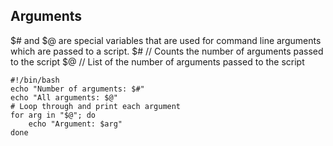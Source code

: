 
## Arguments

$# and $@ are special variables that are used for command line arguments which are passed to a script.
$#  // Counts the number of arguments passed to the script 
$@  // List of the number of arguments passed to the script 

```
#!/bin/bash
echo "Number of arguments: $#"
echo "All arguments: $@"
# Loop through and print each argument
for arg in "$@"; do
    echo "Argument: $arg"
done
```

##
